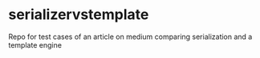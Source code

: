 # serializervstemplate
Repo for test cases of an article on medium comparing serialization and a template engine
